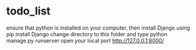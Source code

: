 # todo_list

ensure that python is installed on your computer, then install Django using pip install Django
change directory to this folder and type python manage.py runserver
open your local port http://127.0.0.1:8000/
